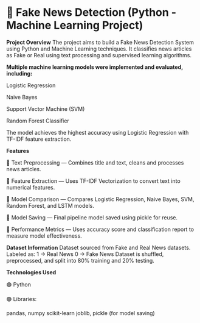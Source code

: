 # 📰 Fake News Detection (Python - Machine Learning Project)

**Project Overview**
The project aims to build a Fake News Detection System using Python and Machine Learning techniques. It classifies news articles as Fake or Real using text processing and supervised learning algorithms.

**Multiple machine learning models were implemented and evaluated, including:**

Logistic Regression

Naive Bayes

Support Vector Machine (SVM)

Random Forest Classifier


The model achieves the highest accuracy using Logistic Regression with TF-IDF feature extraction.

**Features**

📌 Text Preprocessing — Combines title and text, cleans and processes news articles.

📌 Feature Extraction — Uses TF-IDF Vectorization to convert text into numerical features.

📌 Model Comparison — Compares Logistic Regression, Naive Bayes, SVM, Random Forest, and LSTM models.

📌 Model Saving — Final pipeline model saved using pickle for reuse.

📌 Performance Metrics — Uses accuracy score and classification report to measure model effectiveness.

**Dataset Information**
Dataset sourced from Fake and Real News datasets.
Labeled as:
1 → Real News
0 → Fake News
Dataset is shuffled, preprocessed, and split into 80% training and 20% testing.

**Technologies Used**

🟣 Python

🟢 Libraries:

pandas, numpy
scikit-learn
joblib, pickle (for model saving)


